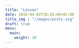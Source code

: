 ```yaml
---
title: "Lessen"
date: 2018-04-02T20:43:09+02:00
title_img : "/images/posts.svg"
draft: true
menu:
  main:
    weight: 10
---
```

